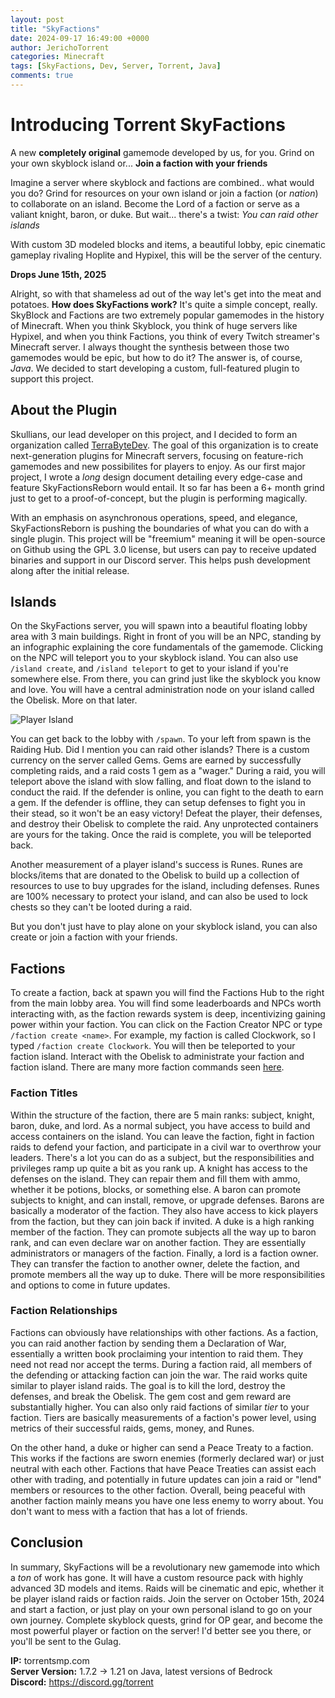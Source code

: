 ```yaml
---
layout: post
title: "SkyFactions"
date: 2024-09-17 16:49:00 +0000
author: JerichoTorrent
categories: Minecraft
tags: [SkyFactions, Dev, Server, Torrent, Java]
comments: true
---
```


# Introducing Torrent SkyFactions  

A new **completely original** gamemode developed by us, for you. Grind on your own skyblock island or...
**Join a faction with your friends**

Imagine a server where skyblock and factions are combined.. what would you do?
Grind for resources on your own island or join a faction (or *nation*) to collaborate on an island. Become the Lord of a faction or serve as a valiant knight, baron, or duke. But wait... there's a twist:
*You can raid other islands*

With custom 3D modeled blocks and items, a beautiful lobby, epic cinematic gameplay rivaling Hoplite and Hypixel, this will be the server of the century.

**Drops June 15th, 2025**  
<!--more-->
Alright, so with that shameless ad out of the way let's get into the meat and potatoes. **How does SkyFactions work?** It's quite a simple concept, really. SkyBlock and Factions are two extremely popular gamemodes in the history of Minecraft. When you think Skyblock, you think of huge servers like Hypixel, and when you think Factions, you think of every Twitch streamer's Minecraft server. I always thought the synthesis between those two gamemodes would be epic, but how to do it? The answer is, of course, *Java*. We decided to start developing a custom, full-featured plugin to support this project.

## About the Plugin

Skullians, our lead developer on this project, and I decided to form an organization called [TerraByteDev](https://docs.terrabytedev.com/terrabytedev). The goal of this organization is to create next-generation plugins for Minecraft servers, focusing on feature-rich gamemodes and new possibilites for players to enjoy. As our first major project, I wrote a *long* design document detailing every edge-case and feature SkyFactionsReborn would entail. It so far has been a 6+ month grind just to get to a proof-of-concept, but the plugin is performing magically.

With an emphasis on asynchronous operations, speed, and elegance, SkyFactionsReborn is pushing the boundaries of what you can do with a single plugin. This project will be "freemium" meaning it will be open-source on Github using the GPL 3.0 license, but users can pay to receive updated binaries and support in our Discord server. This helps push development along after the initial release.

## Islands

On the SkyFactions server, you will spawn into a beautiful floating lobby area with 3 main buildings. Right in front of you will be an NPC, standing by an infographic explaining the core fundamentals of the gamemode. Clicking on the NPC will teleport you to your skyblock island. You can also use `/island create`, and `/island teleport` to get to your island if you're somewhere else. From there, you can grind just like the skyblock you know and love. You will have a central administration node on your island called the Obelisk. More on that later.

![Player Island](/assets/player_island.png)

You can get back to the lobby with `/spawn`. To your left from spawn is the Raiding Hub. Did I mention you can raid other islands? There is a custom currency on the server called Gems. Gems are earned by successfully completing raids, and a raid costs 1 gem as a "wager." During a raid, you will teleport above the island with slow falling, and float down to the island to conduct the raid. If the defender is online, you can fight to the death to earn a gem. If the defender is offline, they can setup defenses to fight you in their stead, so it won't be an easy victory! Defeat the player, their defenses, and destroy their Obelisk to complete the raid. Any unprotected containers are yours for the taking. Once the raid is complete, you will be teleported back.

Another measurement of a player island's success is Runes. Runes are blocks/items that are donated to the Obelisk to build up a collection of resources to use to buy upgrades for the island, including defenses. Runes are 100% necessary to protect your island, and can also be used to lock chests so they can't be looted during a raid.

But you don't just have to play alone on your skyblock island, you can also create or join a faction with your friends.

## Factions

To create a faction, back at spawn you will find the Factions Hub to the right from the main lobby area. You will find some leaderboards and NPCs worth interacting with, as the faction rewards system is deep, incentivizing gaining power within your faction. You can click on the Faction Creator NPC or type `/faction create <name>`. For example, my faction is called Clockwork, so I typed `/faction create Clockwork`. You will then be teleported to your faction island. Interact with the Obelisk to administrate your faction and faction island. There are many more faction commands seen [here](https://wiki.torrentsmp.com/commands).

### Faction Titles

Within the structure of the faction, there are 5 main ranks: subject, knight, baron, duke, and lord. As a normal subject, you have access to build and access containers on the island. You can leave the faction, fight in faction raids to defend your faction, and participate in a civil war to overthrow your leaders. There's a lot you can do as a subject, but the responsibilities and privileges ramp up quite a bit as you rank up. A knight has access to the defenses on the island. They can repair them and fill them with ammo, whether it be potions, blocks, or something else. A baron can promote subjects to knight, and can install, remove, or upgrade defenses. Barons are basically a moderator of the faction. They also have access to kick players from the faction, but they can join back if invited. A duke is a high ranking member of the faction. They can promote subjects all the way up to baron rank, and can even declare war on another faction. They are essentially administrators or managers of the faction. Finally, a lord is a faction owner. They can transfer the faction to another owner, delete the faction, and promote members all the way up to duke. There will be more responsibilities and options to come in future updates.

### Faction Relationships

Factions can obviously have relationships with other factions. As a faction, you can raid another faction by sending them a Declaration of War, essentially a written book proclaiming your intention to raid them. They need not read nor accept the terms. During a faction raid, all members of the defending or attacking faction can join the war. The raid works quite similar to player island raids. The goal is to kill the lord, destroy the defenses, and break the Obelisk. The gem cost and gem reward are substantially higher. You can also only raid factions of similar *tier* to your faction. Tiers are basically measurements of a faction's power level, using metrics of their successful raids, gems, money, and Runes.

On the other hand, a duke or higher can send a Peace Treaty to a faction. This works if the factions are sworn enemies (formerly declared war) or just neutral with each other. Factions that have Peace Treaties can assist each other with trading, and potentially in future updates can join a raid or "lend" members or resources to the other faction. Overall, being peaceful with another faction mainly means you have one less enemy to worry about. You don't want to mess with a faction that has a lot of friends.

## Conclusion

In summary, SkyFactions will be a revolutionary new gamemode into which a *ton* of work has gone. It will have a custom resource pack with highly advanced 3D models and items. Raids will be cinematic and epic, whether it be player island raids or faction raids. Join the server on October 15th, 2024 and start a faction, or just play on your own personal island to go on your own journey. Complete skyblock quests, grind for OP gear, and become the most powerful player or faction on the server! I'd better see you there, or you'll be sent to the Gulag.

**IP:** torrentsmp.com  
**Server Version:** 1.7.2 -> 1.21 on Java, latest versions of Bedrock  
**Discord:** https://discord.gg/torrent
